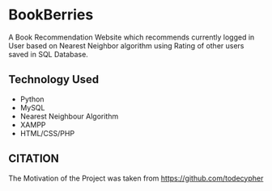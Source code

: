 # BookBerries
A Book Recommendation Website which recommends currently logged in User based on Nearest Neighbor algorithm using Rating of other users saved in SQL Database.
## Technology Used
* Python
* MySQL
* Nearest Neighbour Algorithm
* XAMPP
* HTML/CSS/PHP
## CITATION
The Motivation of the Project was taken from https://github.com/todecypher 
